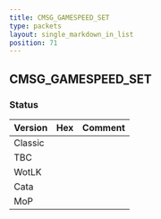 ```yaml
---
title: CMSG_GAMESPEED_SET
type: packets
layout: single_markdown_in_list
position: 71
---
```


## CMSG_GAMESPEED_SET

### Status

Version    | Hex        | Comment
---------- | ---------- | ---------- 
Classic    |            |
TBC        |            |
WotLK      |            |
Cata       |            |
MoP        |            |